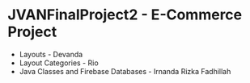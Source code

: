 # JVANFinalProject2 - E-Commerce Project

- Layouts - Devanda
- Layout Categories - Rio
- Java Classes and Firebase Databases - Irnanda Rizka Fadhillah
